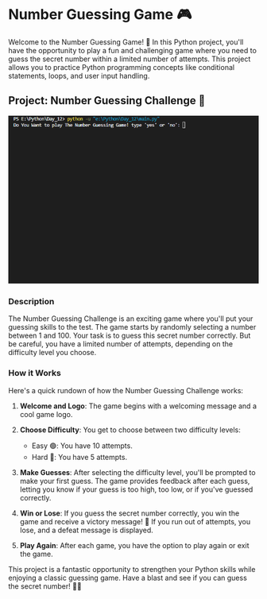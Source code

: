 # Number Guessing Game 🎮

Welcome to the Number Guessing Game! 🚀 In this Python project, you'll have the opportunity to play a fun and challenging game where you need to guess the secret number within a limited number of attempts. This project allows you to practice Python programming concepts like conditional statements, loops, and user input handling.

## Project: Number Guessing Challenge 🔢
![day12](https://github.com/hasn20/100-Days-of-Python/blob/main/day12/day%2012.gif)

### Description

The Number Guessing Challenge is an exciting game where you'll put your guessing skills to the test. The game starts by randomly selecting a number between 1 and 100. Your task is to guess this secret number correctly. But be careful, you have a limited number of attempts, depending on the difficulty level you choose.

### How it Works

Here's a quick rundown of how the Number Guessing Challenge works:

1. **Welcome and Logo**: The game begins with a welcoming message and a cool game logo.

2. **Choose Difficulty**: You get to choose between two difficulty levels:
   - Easy 🟢: You have 10 attempts.
   - Hard 🔴: You have 5 attempts.

3. **Make Guesses**: After selecting the difficulty level, you'll be prompted to make your first guess. The game provides feedback after each guess, letting you know if your guess is too high, too low, or if you've guessed correctly.

4. **Win or Lose**: If you guess the secret number correctly, you win the game and receive a victory message! 🎉 If you run out of attempts, you lose, and a defeat message is displayed.

5. **Play Again**: After each game, you have the option to play again or exit the game.

This project is a fantastic opportunity to strengthen your Python skills while enjoying a classic guessing game. Have a blast and see if you can guess the secret number! 🤔🔢
